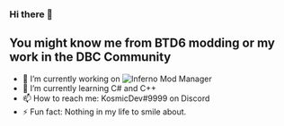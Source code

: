 ### Hi there 👋
## You might know me from BTD6 modding or my work in the DBC Community

- 🔭 I’m currently working on ![Inferno Mod Manager](https://github.com/Inferno-Dev-Team/Inferno-Mod-Manager)
- 🌱 I’m currently learning C# and C++
- 📫 How to reach me: KosmicDev#9999 on Discord
- ⚡ Fun fact: Nothing in my life to smile about.
